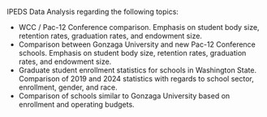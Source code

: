 IPEDS Data Analysis regarding the following topics: 
- WCC / Pac-12 Conference comparison. Emphasis on student body size, retention rates, graduation rates, and endowment size.
- Comparison between Gonzaga University and new Pac-12 Conference schools. Emphasis on student body size, retention rates, graduation rates, and endowment size. 
- Graduate student enrollment statistics for schools in Washington State. Comparison of 2019 and 2024 statistics with regards to school sector, enrollment, gender, and race.
- Comparison of schools similar to Gonzaga University based on enrollment and operating budgets.

